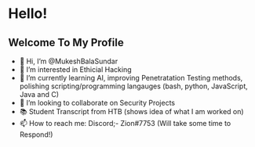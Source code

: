 # Hello!
## Welcome To My Profile

- 👋 Hi, I’m @MukeshBalaSundar
- 👀 I’m interested in Ethicial Hacking
- 🌱 I’m currently learning AI, improving Penetratation Testing methods, polishing scripting/programming langauges (bash, python, JavaScript, Java and C)
- 💞️ I’m looking to collaborate on Security Projects
- 📚 Student Transcript from HTB (shows idea of what I am worked on)
- 📫 How to reach me: Discord;- Zion#7753 (Will take some time to Respond!)

<!---
MukeshBalaSundar/MukeshBalaSundar is a ✨ special ✨ repository because its `README.md` (this file) appears on your GitHub profile.
You can click the Preview link to take a look at your changes.
--->
